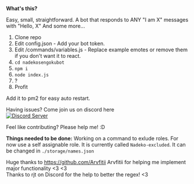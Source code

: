 **What's this?**

Easy, small, straightforward. A bot that responds to ANY "I am X" messages with "Hello, X" And some more...


1. Clone repo
2. Edit config.json - Add your bot token.
3. Edit /commands/variables.js - Replace example emotes or remove them if you don't want it to react.
4. `cd nadekosengokubot`
5. `npm i`
6. `node index.js`
7. ?
8. Profit

Add it to pm2 for easy auto restart.

Having issues? Come join us on discord here                                                                                    
<a href="https://discord.gg/msNtTYV">
  <img src="https://discordapp.com/api/guilds/414099963841216512/embed.png?style=banner2" title="Discord Server"/>
</a>


Feel like contributing? Please help me! :D


**Things needed to be done:**
Working on a command to exlude roles. For now use a self assignable role. It is currently called `Nadeko-excluded`. It can be changed in `./storage/names.json`

Huge thanks to https://github.com/Arvfitii Arvfitii for helping me implement major functionality <3 <3                           
Thanks to rjt on Discord for the help to better the regex! <3 

